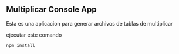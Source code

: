 ## Multiplicar Console App
Esta es una aplicacion para generar archivos de
tablas de multiplicar

ejecutar este comando
```
npm install
```
